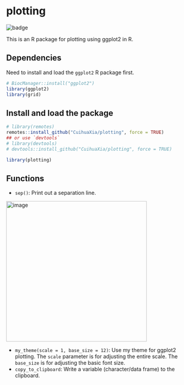 # plotting

![badge][badge-r]

[badge-r]: https://img.shields.io/badge/r-%23276DC3.svg?style=flat&logo=r&logoColor=white

This is an R package for plotting using ggplot2 in R.

## Dependencies
Need to install and load the `ggplot2` R package first.
```R
# BiocManager::install("ggplot2")  
library(ggplot2)
library(grid)
```

## Install and load the package
```R
# library(remotes)
remotes::install_github("CuihuaXia/plotting", force = TRUE)
## or use `devtools`
# library(devtools)
# devtools::install_github("CuihuaXia/plotting", force = TRUE)

library(plotting)
```

## Functions
+ `sep()`: Print out a separation line.

<img width="376" alt="image" src="https://github.com/CuihuaXia/plotting/assets/31227230/74c42560-e45c-47ac-9959-01a8149bc2bf">

+ `my_theme(scale = 1, base_size = 12)`: Use my theme for ggplot2 plotting. The `scale` parameter is for adjusting the entire scale. The `base_size` is for adjusting the basic font size.
+ `copy_to_clipboard`: Write a variable (character/data frame) to the clipboard.
